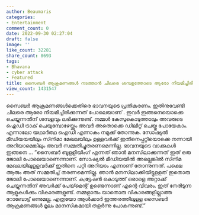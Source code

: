 ```yaml
---
author: Beaumaris
categories:
- Entertainment
comment_count: 0
date: 2022-09-30 02:27:04
draft: false
image: ''
like_count: 32281
share_count: 8693
tags:
- Bhavana
- cyber attack
- Featured
title: സൈബർ ആക്രമണങ്ങൾ നടത്താൻ ചിലരെ ശമ്പളത്തോടെ ആരോ നിയമിച്ചിരിക്കുകയാണെന്ന് ഭാവന
view_count: 1431547
---
```


സൈബർ ആക്രമണങ്ങൾക്കെതിരെ ഭാവനയുടെ പ്രതികരണം. ഇതിനുവേണ്ടി ചിലരെ ആരോ നിയമിച്ചിരിക്കുന്നത് പോലെയാണ് . ഇവർ ഇങ്ങനെയൊക്കെ ചെയ്യുന്നതിന് ശമ്പളവും ലഭിക്കുന്നുണ്ട്. നമ്മൾ കേസുകൊടുത്താലും അവരുടെ ഐഡി ട്രാക് ചെയുമ്പോഴേയ്ക്കും അവർ അതൊക്കെ ഡിലീറ്റ് ചെയ്തു പോയേകാം. എന്നാലോ യഥാർത്ഥ ഐഡി എന്നാകും നമുക്ക് തോന്നുക. സോഷ്യൽ മീഡിയയയിലും സിനിമാ മേഖലയിലും ഉള്ളവർക്ക് ഇതിനെപ്പറ്റിയൊക്കെ നന്നായി അറിയാമെങ്കിലും അവർ സമ്മതിച്ചുതരണമെന്നില്ല. ഭാവനയുടെ വാക്കുകൾ ഇങ്ങനെ ... ”സൈബര്‍ ബുളളീയിംഗ് എന്നത് ഞാന്‍ മനസിലാക്കുന്നത് ഇത് ഒരു ജോലി പോലെയാണെന്നാണ്. സോഷ്യല്‍ മീഡിയയില്‍ അല്ലെങ്കില്‍ സിനിമ മേഖലയിലുളളവര്‍ക്ക് ഇതിനെ പറ്റി അറിയാം എന്നാണ് തോന്നുന്നത്. പക്ഷെ ആരും അത് സമ്മതിച്ച് തരണമെന്നില്ല. ഞാന്‍ മനസിലാക്കിയിട്ടുളളത് ഇതൊരു ജോലി പോലെയാണെന്നാണ്. ക്വട്ടേഷന്‍ കൊടുത്ത് ഒരാളെ അറ്റാക്ക് ചെയ്യുന്നതിന് അവര്‍ക്ക് പേയ്‌മെന്റ് ഉണ്ടെന്നാണ് എന്റെ വിവരം. ഇത് നേരിടുന്ന ആളുകള്‍ക്കും വികാരങ്ങളുണ്ട്. നമ്മളാരും യാതൊരു വികാരങ്ങളില്ലാത്ത റോബോട്ട് ഒന്നുമല്ല. എത്രയോ ആള്‍ക്കാര്‍ ഇത്തരത്തിലുളള സൈബര്‍ ആക്രമണങ്ങള്‍ മൂലം മാനസികമായി തളര്‍ന്നു പോകുന്നുണ്ട്.” &nbsp;